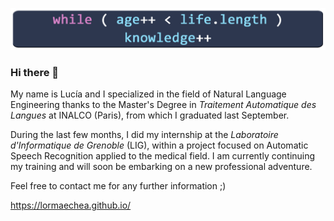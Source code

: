 ![image info](./intro2.png)

### Hi there 👋

My name is Lucía and I specialized in the field of Natural Language Engineering thanks to the Master's Degree in <em>Traitement Automatique des Langues</em> at INALCO (Paris), from which I graduated last September.

During the last few months, I did my internship at the <em>Laboratoire d'Informatique de Grenoble</em> (LIG), within a project focused on Automatic Speech Recognition applied to the medical field. I am currently continuing my training and will soon be embarking on a new professional adventure.

Feel free to contact me for any further information ;)

https://lormaechea.github.io/
